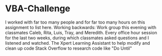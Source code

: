 # VBA-Challenge
I worked with far too many people and for far too many hours on this assignment to list here.
Working backwards:
    Work group this evening with classmates Caleb, Rita, Luis, Tray, and Meredith.
    Every office hour session for the last two weeks, during which classmates asked questions and I listened
    and watched.
    The Xpert Learning Assistant to help modify and clean up code
    Stack Overflow to research code like "Do Until"